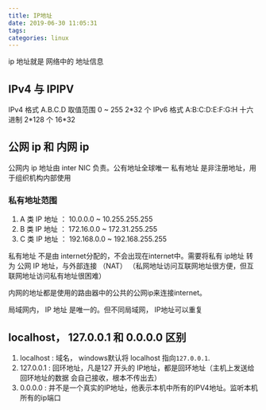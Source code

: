 ```yaml
---
title: IP地址
date: 2019-06-30 11:05:31
tags:
categories: linux
---
```


ip 地址就是 网络中的 地址信息

## IPv4 与 IPIPV
IPv4 格式 A.B.C.D  取值范围 0 ~ 255     2\*32 个 
IPv6 格式 A:B:C:D:E:F:G:H   十六进制  2\*128 个 16\*32

## 公网 ip 和 内网 ip
公网内 ip 地址由 inter NIC 负责。公有地址全球唯一
私有地址 是非注册地址，用于组织机构内部使用

### 私有地址范围
1. A 类 IP 地址 ： 10.0.0.0 ~ 10.255.255.255
2. B 类 IP 地址 ： 172.16.0.0 ~ 172.31.255.255
3. C 类 IP 地址 ： 192.168.0.0 ~ 192.168.255.255
 
私有地址 不是由 internet分配的，不会出现在internet中。需要将私有 ip地址 转为 公网 IP 地址，与外部连接 （NAT）
（私网地址访问互联网地址很方便，但互联网地址访问私有地址很困难）

内网的地址都是使用的路由器中的公共的公网ip来连接internet。

局域网内， IP 地址 是唯一的。但不同局域网， IP地址可以重复

## localhost， 127.0.0.1 和 0.0.0.0 区别

1. localhost : 域名， windows默认将 localhost 指向`127.0.0.1`.
2. 127.0.0.1 : 回环地址，凡是127 开头的 IP地址，都是回环地址（主机上发送给回环地址的数据 会自己接收，根本不传出去）
3. 0.0.0.0 : 并不是一个真实的IP地址，他表示本机中所有的IPV4地址。监听本机所有的ip端口



